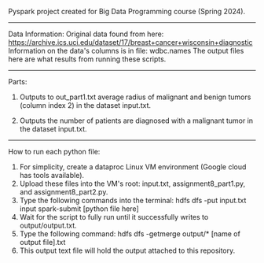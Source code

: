 Pyspark project created for Big Data Programming course (Spring 2024).
_____________________________________________________________________________
Data Information:
Original data found from here: https://archive.ics.uci.edu/dataset/17/breast+cancer+wisconsin+diagnostic
Information on the data's columns is in file: wdbc.names
The output files here are what results from running these scripts.
_____________________________________________________________________________
Parts:
1. Outputs to out_part1.txt average radius of malignant and benign tumors (column index 2) in the dataset input.txt.

2. Outputs the number of patients are diagnosed with a malignant tumor in the dataset input.txt.
_____________________________________________________________________________
How to run each python file:
1. For simplicity, create a dataproc Linux VM environment (Google cloud has tools available).
2. Upload these files into the VM's root: input.txt, assignment8_part1.py, and assignment8_part2.py.
3. Type the following commands into the terminal:
   hdfs dfs -put input.txt input
   spark-submit [python file here]
5. Wait for the script to fully run until it successfully writes to output/output.txt.
6. Type the following command:
   hdfs dfs -getmerge output/* [name of output file].txt
8. This output text file will hold the output attached to this repository.
